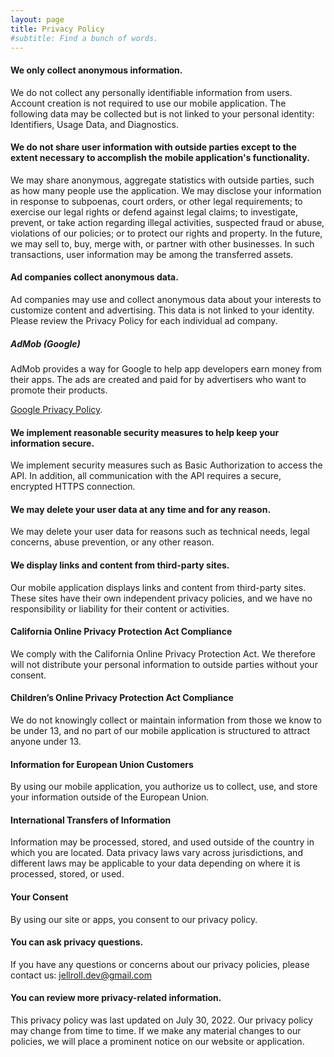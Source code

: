```yaml
---
layout: page
title: Privacy Policy
#subtitle: Find a bunch of words.
---
```


#### We only collect anonymous information.
We do not collect any personally identifiable information from users. Account creation is not required to use our mobile application. The following data may be collected but is not linked to your personal identity: Identifiers, Usage Data, and Diagnostics.

#### We do not share user information with outside parties except to the extent necessary to accomplish the mobile application's functionality.
We may share anonymous, aggregate statistics with outside parties, such as how many people use the application. We may disclose your information in response to subpoenas, court orders, or other legal requirements; to exercise our legal rights or defend against legal claims; to investigate, prevent, or take action regarding illegal activities, suspected fraud or abuse, violations of our policies; or to protect our rights and property. In the future, we may sell to, buy, merge with, or partner with other businesses. In such transactions, user information may be among the transferred assets.

#### Ad companies collect anonymous data.
Ad companies may use and collect anonymous data about your interests to customize content and advertising. This data is not linked to your identity. Please review the Privacy Policy for each individual ad company.

##### AdMob (Google)
AdMob provides a way for Google to help app developers earn money from their apps. The ads are created and paid for by advertisers who want to promote their products.

[Google Privacy Policy](https://policies.google.com/privacy).

#### We implement reasonable security measures to help keep your information secure.
We implement security measures such as Basic Authorization to access the API. In addition, all communication with the API requires a secure, encrypted HTTPS connection.

#### We may delete your user data at any time and for any reason.
We may delete your user data for reasons such as technical needs, legal concerns, abuse prevention, or any other reason.

#### We display links and content from third-party sites.
Our mobile application displays links and content from third-party sites. These sites have their own independent privacy policies, and we have no responsibility or liability for their content or activities.

#### California Online Privacy Protection Act Compliance
We comply with the California Online Privacy Protection Act. We therefore will not distribute your personal information to outside parties without your consent.

#### Children’s Online Privacy Protection Act Compliance
We do not knowingly collect or maintain information from those we know to be under 13, and no part of our mobile application is structured to attract anyone under 13.

#### Information for European Union Customers
By using our mobile application, you authorize us to collect, use, and store your information outside of the European Union.

#### International Transfers of Information
Information may be processed, stored, and used outside of the country in which you are located. Data privacy laws vary across jurisdictions, and different laws may be applicable to your data depending on where it is processed, stored, or used.

#### Your Consent
By using our site or apps, you consent to our privacy policy.

#### You can ask privacy questions.
If you have any questions or concerns about our privacy policies, please contact us:
jellroll.dev@gmail.com

#### You can review more privacy-related information.
This privacy policy was last updated on July 30, 2022. Our privacy policy may change from time to time. If we make any material changes to our policies, we will place a prominent notice on our website or application.
